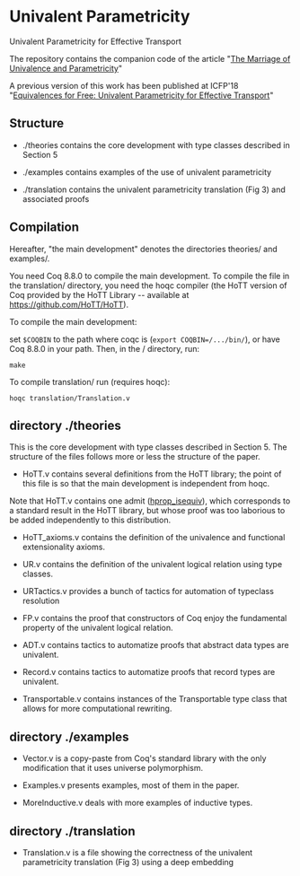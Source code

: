 # Univalent Parametricity 
Univalent Parametricity for Effective Transport

The repository contains the companion code of the article
"[The Marriage of Univalence and Parametricity](http://arxiv.org/abs/1909.05027)"

A previous version of this work has been published at ICFP'18
"[Equivalences for Free: Univalent Parametricity for Effective Transport](https://hal.inria.fr/hal-01559073)"

## Structure

- ./theories
  contains the core development with type classes described in Section 5

- ./examples
  contains examples of the use of univalent parametricity

- ./translation
   contains the univalent parametricity translation (Fig 3) and associated proofs 

## Compilation

Hereafter, "the main development" denotes the directories theories/ and examples/.

You need Coq 8.8.0 to compile the main development. To compile the file in the translation/ directory, you need the hoqc compiler (the HoTT version of Coq provided by the HoTT Library -- available at https://github.com/HoTT/HoTT).

To compile the main development:

   set `$COQBIN` to the path where coqc is (`export COQBIN=/.../bin/`),
   or have Coq 8.8.0 in your path. Then, in the / directory, run:

	make

To compile translation/ run (requires hoqc):

    hoqc translation/Translation.v

## directory ./theories

This is the core development with type classes described in Section 5. 
The structure of the files follows more or less the structure of the paper.

* HoTT.v contains several definitions from the HoTT library; the point of this file is so that the main development is independent from hoqc.

Note that HoTT.v contains one admit
([hprop_isequiv](https://github.com/CoqHott/univalent_parametricity/blob/master/theories/HoTT.v#L649-L650)),
which corresponds to a standard result in the HoTT library, but whose
proof was too laborious to be added independently to this distribution.

* HoTT_axioms.v contains the definition of the univalence and
  functional extensionality axioms.

* UR.v contains the definition of the univalent logical relation using type classes.

* URTactics.v provides a bunch of tactics for automation of typeclass
resolution

* FP.v contains the proof that constructors of Coq enjoy the
fundamental property of the univalent logical relation.

* ADT.v contains tactics to automatize proofs that abstract data types are
univalent.

* Record.v contains tactics to automatize proofs that record types are
univalent.

* Transportable.v contains instances of the Transportable type class
  that allows for more computational rewriting.

## directory ./examples

* Vector.v is a copy-paste from Coq's standard library with the
  only modification that it uses universe polymorphism.

* Examples.v presents examples, most of them in the paper.

* MoreInductive.v deals with more examples of inductive types.


## directory ./translation

* Translation.v is a file showing the correctness of the univalent parametricity translation (Fig 3) using a deep embedding
